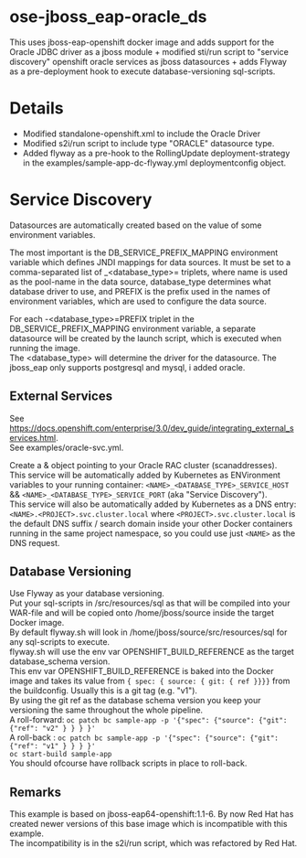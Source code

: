 # ose-jboss_eap-oracle_ds

This uses jboss-eap-openshift docker image and adds support for the Oracle JDBC driver as a jboss module + modified sti/run script to "service discovery" openshift oracle services as jboss datasources + adds Flyway as a pre-deployment hook to execute database-versioning sql-scripts.

# Details

- Modified standalone-openshift.xml to include the Oracle Driver
- Modified s2i/run script to include type "ORACLE" datasource type.
- Added flyway as a pre-hook to the RollingUpdate deployment-strategy in the examples/sample-app-dc-flyway.yml deploymentconfig object.


# Service Discovery

Datasources are automatically created based on the value of some environment variables.

The most important is the DB_SERVICE_PREFIX_MAPPING environment variable which defines JNDI mappings for data sources. It must be set to a comma-separated list of <name>_<database_type>=<PREFIX> triplets, where name is used as the pool-name in the data source, database_type determines what database driver to use, and PREFIX is the prefix used in the names of environment variables, which are used to configure the data source.

For each <name>-<database_type>=PREFIX triplet in the DB_SERVICE_PREFIX_MAPPING environment variable, a separate datasource will be created by the launch script, which is executed when running the image.  
The <database_type> will determine the driver for the datasource. The jboss_eap only supports postgresql and mysql, i added oracle.


## External Services

See https://docs.openshift.com/enterprise/3.0/dev_guide/integrating_external_services.html.  
See examples/oracle-svc.yml.

Create a <service> & <endpoints> object pointing to your Oracle RAC cluster (scanaddresses).  
This service will be automatically added by Kubernetes as ENVironment variables to your running container: `<NAME>_<DATABASE_TYPE>_SERVICE_HOST`  && `<NAME>_<DATABASE_TYPE>_SERVICE_PORT` (aka "Service Discovery").  
This service will also be automatically added by Kubernetes as a DNS entry: `<NAME>.<PROJECT>.svc.cluster.local` where `<PROJECT>.svc.cluster.local` is the default DNS suffix / search domain inside your other Docker containers running in the same project namespace, so you could use just `<NAME>` as the DNS request.


## Database Versioning

Use Flyway as your database versioning.  
Put your sql-scripts in /src/resources/sql as that will be compiled into your WAR-file and will be copied onto /home/jboss/source inside the target Docker image.  
By default flyway.sh will look in /home/jboss/source/src/resources/sql for any sql-scripts to execute.  
flyway.sh will use the env var OPENSHIFT_BUILD_REFERENCE as the target database_schema version.  
This env var OPENSHIFT_BUILD_REFERENCE is baked into the Docker image and takes its value from `{ spec: { source: { git: { ref }}}}` from the buildconfig. Usually this is a git tag (e.g. "v1").  
By using the git ref as the database schema version you keep your versioning the same throughout the whole pipeline.  
A roll-forward: `oc patch bc sample-app -p '{"spec": {"source": {"git": {"ref": "v2" } } } }'`  
A roll-back   : `oc patch bc sample-app -p '{"spec": {"source": {"git": {"ref": "v1" } } } }'`  
`oc start-build sample-app`  
You should ofcourse have rollback scripts in place to roll-back.


## Remarks 
This example is based on jboss-eap64-openshift:1.1-6. By now Red Hat has created newer versions of this base image which is incompatible with this example.  
The incompatibility is in the s2i/run script, which was refactored by Red Hat.

